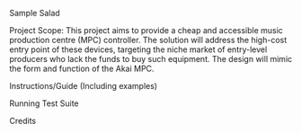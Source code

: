 Sample Salad

Project Scope:
This project aims to provide a cheap and accessible music production centre (MPC) controller. 
The solution will address the high-cost entry point of these devices, targeting the niche market of entry-level producers who lack the funds to buy such equipment. 
The design will mimic the form and function of the Akai MPC. 

Instructions/Guide (Including examples)

Running Test Suite

Credits
